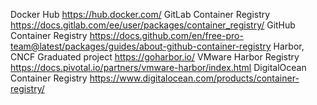 Docker Hub https://hub.docker.com/
GitLab Container Registry https://docs.gitlab.com/ee/user/packages/container_registry/
GitHub Container Registry https://docs.github.com/en/free-pro-team@latest/packages/guides/about-github-container-registry
Harbor, CNCF Graduated project https://goharbor.io/
VMware Harbor Registry https://docs.pivotal.io/partners/vmware-harbor/index.html
DigitalOcean Container Registry https://www.digitalocean.com/products/container-registry/
